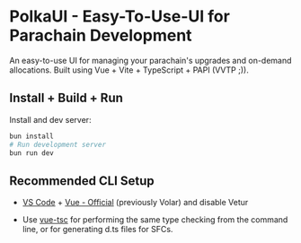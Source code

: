 # PolkaUI - Easy-To-Use-UI for Parachain Development

An easy-to-use UI for managing your parachain's upgrades and on-demand allocations.  Built using Vue + Vite + TypeScript + PAPI (VVTP ;)).

## Install + Build + Run

Install and dev server:

```sh
bun install
# Run development server
bun run dev
```

## Recommended CLI Setup

- [VS Code](https://code.visualstudio.com/) + [Vue - Official](https://marketplace.visualstudio.com/items?itemName=Vue.volar) (previously Volar) and disable Vetur

- Use [vue-tsc](https://github.com/vuejs/language-tools/tree/master/packages/tsc) for performing the same type checking from the command line, or for generating d.ts files for SFCs.
